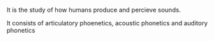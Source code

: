 It is the study of how humans produce and percieve sounds.

It consists of articulatory phoenetics, acoustic phonetics and auditory phonetics
